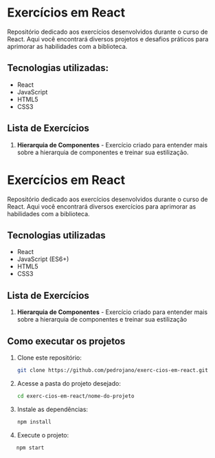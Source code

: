 # Exercícios em React

Repositório dedicado aos exercícios desenvolvidos durante o curso de React. Aqui você encontrará diversos projetos e desafios práticos para aprimorar as habilidades com a biblioteca.

##  Tecnologias utilizadas:

- React
- JavaScript 
- HTML5
- CSS3

##  Lista de Exercícios

1. **Hierarquia de Componentes** - Exercício criado para entender mais sobre a hierarquia de componentes e treinar sua estilização.


# Exercícios em React

Repositório dedicado aos exercícios desenvolvidos durante o curso de React. Aqui você encontrará diversos exercícios para aprimorar as habilidades com a biblioteca.

## Tecnologias utilizadas

- React
- JavaScript (ES6+)
- HTML5
- CSS3


## Lista de Exercícios

1. **Hierarquia de Componentes** - Exercício criado para entender mais sobre a hierarquia de componentes e treinar sua estilização


## Como executar os projetos

1. Clone este repositório:
   ```bash
   git clone https://github.com/pedrojano/exerc-cios-em-react.git

2. Acesse a pasta do projeto desejado:
   ```bash
   cd exerc-cios-em-react/nome-do-projeto

3. Instale as dependências:
   ```bash
   npm install

4. Execute o projeto:
```bash
   npm start
